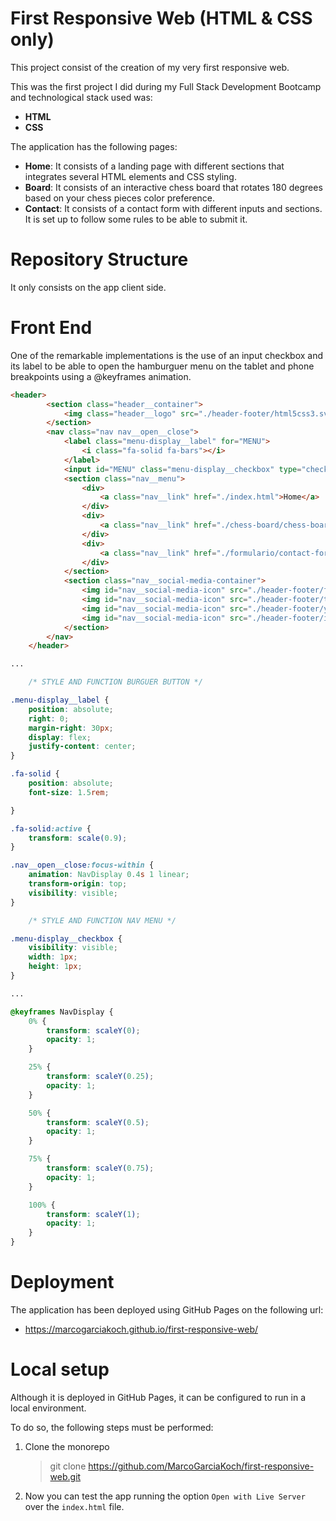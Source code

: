 # First Responsive Web (HTML & CSS only)

This project consist of the creation of my very first responsive web.
 

This was the first project I did during my Full Stack Development Bootcamp and technological stack used was:

- **HTML**
- **CSS**

The application has the following pages:

- **Home**: It consists of a landing page with different sections that integrates several HTML elements and CSS styling.
- **Board**: It consists of an interactive chess board that rotates 180 degrees based on your chess pieces color preference. 
- **Contact**: It consists of a contact form with different inputs and sections. It is set up to follow some rules to be able to submit it.


# Repository Structure

It only consists on the app client side.


# Front End

One of the remarkable implementations is the use of an input checkbox and its label to be able to open the hamburguer menu on the tablet and phone breakpoints using a @keyframes animation.

```html
<header>
        <section class="header__container">
            <img class="header__logo" src="./header-footer/html5css3.svg" alt="header-logo">
        </section>
        <nav class="nav nav__open__close">
            <label class="menu-display__label" for="MENU">
                <i class="fa-solid fa-bars"></i>
            </label>
            <input id="MENU" class="menu-display__checkbox" type="checkbox">
            <section class="nav__menu">
                <div>
                    <a class="nav__link" href="./index.html">Home</a>
                </div>
                <div>
                    <a class="nav__link" href="./chess-board/chess-board.html">Board</a>
                </div>
                <div>
                    <a class="nav__link" href="./formulario/contact-form.html">Contact</a>
                </div>
            </section>
            <section class="nav__social-media-container">
                <img id="nav__social-media-icon" src="./header-footer/facebook.png" alt="facebook">
                <img id="nav__social-media-icon" src="./header-footer/twitter.png" alt="twitter">
                <img id="nav__social-media-icon" src="./header-footer/youtube.png" alt="youtube">
                <img id="nav__social-media-icon" src="./header-footer/instagram.png" alt="instagram">
            </section>
        </nav>
    </header>
```

```css
...

    /* STYLE AND FUNCTION BURGUER BUTTON */

.menu-display__label {
    position: absolute;
    right: 0;
    margin-right: 30px;
    display: flex;
    justify-content: center;
}

.fa-solid {
    position: absolute;
    font-size: 1.5rem;

}

.fa-solid:active {
    transform: scale(0.9);
}

.nav__open__close:focus-within {
    animation: NavDisplay 0.4s 1 linear;
    transform-origin: top;
    visibility: visible;
}

    /* STYLE AND FUNCTION NAV MENU */

.menu-display__checkbox {
    visibility: visible;
    width: 1px;
    height: 1px;
}

...

@keyframes NavDisplay {
    0% {
        transform: scaleY(0);
        opacity: 1;
    }

    25% {
        transform: scaleY(0.25);
        opacity: 1;
    }

    50% {
        transform: scaleY(0.5);
        opacity: 1;
    }

    75% {
        transform: scaleY(0.75);
        opacity: 1;
    }

    100% {
        transform: scaleY(1);
        opacity: 1;
    }
}

```


# Deployment

The application has been deployed using GitHub Pages on the following url:

- https://marcogarciakoch.github.io/first-responsive-web/

# Local setup

Although it is deployed in GitHub Pages, it can be configured to run in a local environment.

To do so, the following steps must be performed:

1. Clone the monorepo
    > git clone https://github.com/MarcoGarciaKoch/first-responsive-web.git

2. Now you can test the app running the option `Open with Live Server` over the `index.html` file.
